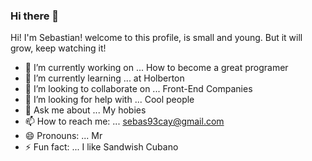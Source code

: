### Hi there 👋

<!--
**Sebas93cay/Sebas93cay** is a ✨ _special_ ✨ repository because its `README.md` (this file) appears on your GitHub profile.

Here are some ideas to get you started:

-->

Hi! I'm Sebastian! welcome to this profile, is small and young. But it will grow, keep watching it! 

- 🔭 I’m currently working on ... How to become a great programer
- 🌱 I’m currently learning ... at Holberton
- 👯 I’m looking to collaborate on ... Front-End Companies	
- 🤔 I’m looking for help with ... Cool people
- 💬 Ask me about ... My hobies 
- 📫 How to reach me: ... sebas93cay@gmail.com
- 😄 Pronouns: ... Mr
- ⚡ Fun fact: ... I like Sandwish Cubano

